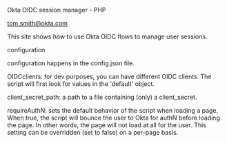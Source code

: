 Okta OIDC session manager - PHP

tom.smith@okta.com

This site shows how to use Okta OIDC flows to manage user sessions.

configuration

configuration happens in the config.json file.

OIDCclients: for dev purposes, you can have different OIDC clients. The script will first look for values in the 'default' object.

client_secret_path: a path to a file containing (only) a client_secret.

requireAuthN: sets the default behavior of the script when loading a page. When true, the script will bounce the user to Okta for authN before loading the page. In other words, the page will not load at all for the user. This setting can be overridden (set to false) on a per-page basis. 